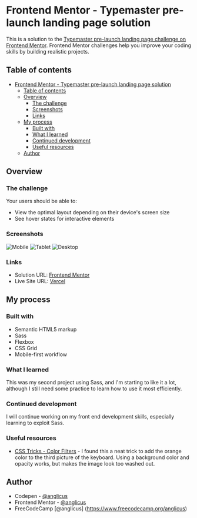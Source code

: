 # Frontend Mentor - Typemaster pre-launch landing page solution

This is a solution to the [Typemaster pre-launch landing page challenge on Frontend Mentor](https://www.frontendmentor.io/challenges/typemaster-prelaunch-landing-page-J6-Yj5J-X/hub/typemaster-prelaunch-landing-page-5hRmzoCgO). Frontend Mentor challenges help you improve your coding skills by building realistic projects.

## Table of contents

- [Frontend Mentor - Typemaster pre-launch landing page solution](#frontend-mentor---typemaster-pre-launch-landing-page-solution)
  - [Table of contents](#table-of-contents)
  - [Overview](#overview)
    - [The challenge](#the-challenge)
    - [Screenshots](#screenshots)
    - [Links](#links)
  - [My process](#my-process)
    - [Built with](#built-with)
    - [What I learned](#what-i-learned)
    - [Continued development](#continued-development)
    - [Useful resources](#useful-resources)
  - [Author](#author)

## Overview

### The challenge

Your users should be able to:

- View the optimal layout depending on their device's screen size
- See hover states for interactive elements

### Screenshots

![Mobile](/screenshots/screenshot-mobile.jpg)
![Tablet](/screenshots/screenshot-tablet.jpg)
![Desktop](/screenshots/screenshot-desktop.jpg)

### Links

- Solution URL: [Frontend Mentor](https://www.frontendmentor.io/solutions/mobile-first-using-sass-flexbox-grid-9lz2AKi5u)
- Live Site URL: [Vercel](https://fem-typemaster-pre-launch.vercel.app/)

## My process

### Built with

- Semantic HTML5 markup
- Sass
- Flexbox
- CSS Grid
- Mobile-first workflow

### What I learned

This was my second project using Sass, and I'm starting to like it a lot, although I still need some practice to learn how to use it most efficiently.

### Continued development

I will continue working on my front end development skills, especially learning to exploit Sass.

### Useful resources

- [CSS Tricks - Color Filters](https://css-tricks.com/color-filters-can-turn-your-gray-skies-blue/) - I found this a neat trick to add the orange color to the third picture of the keyboard. Using a background color and opacity works, but makes the image look too washed out.

## Author

- Codepen - [@anglicus](https://codepen.io/anglicus)
- Frontend Mentor - [@anglicus](https://www.frontendmentor.io/profile/anglicus)
- FreeCodeCamp [@anglicus] (https://www.freecodecamp.org/anglicus)

